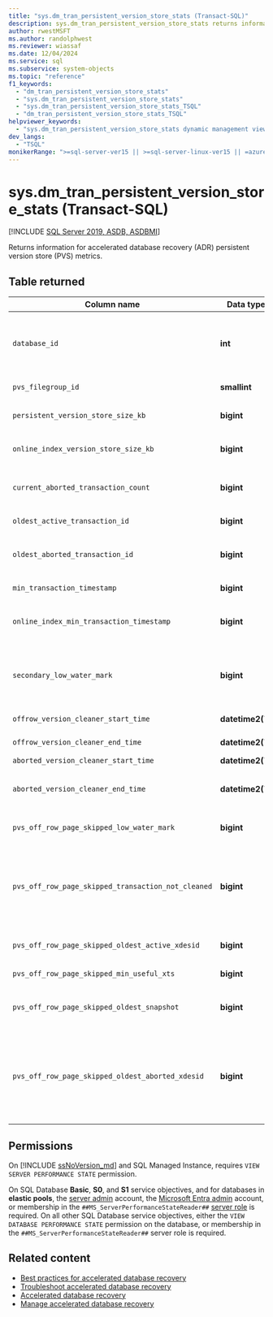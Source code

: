 ```yaml
---
title: "sys.dm_tran_persistent_version_store_stats (Transact-SQL)"
description: sys.dm_tran_persistent_version_store_stats returns information for accelerated database recovery (ADR) persistent version store (PVS) metrics.
author: rwestMSFT
ms.author: randolphwest
ms.reviewer: wiassaf
ms.date: 12/04/2024
ms.service: sql
ms.subservice: system-objects
ms.topic: "reference"
f1_keywords:
  - "dm_tran_persistent_version_store_stats"
  - "sys.dm_tran_persistent_version_store_stats"
  - "sys.dm_tran_persistent_version_store_stats_TSQL"
  - "dm_tran_persistent_version_store_stats_TSQL"
helpviewer_keywords:
  - "sys.dm_tran_persistent_version_store_stats dynamic management view"
dev_langs:
  - "TSQL"
monikerRange: ">=sql-server-ver15 || >=sql-server-linux-ver15 || =azuresqldb-mi-current || =azuresqldb-current"
---
```

# sys.dm_tran_persistent_version_store_stats (Transact-SQL)

[!INCLUDE [SQL Server 2019, ASDB, ASDBMI](../../includes/applies-to-version/sqlserver2019-asdb-asdbmi.md)]

Returns information for accelerated database recovery (ADR) persistent version store (PVS) metrics.

## Table returned

| Column name | Data type | Description |
| --- | --- | --- |
| `database_id` | **int** | The `database_id` of this row.<br /><br />In [!INCLUDE [ssazure-sqldb](../../includes/ssazure-sqldb.md)], the values are unique within a single database or an elastic pool, but not within a logical server. |
| `pvs_filegroup_id` | **smallint** | The filegroup that hosts PVS version store. |
| `persistent_version_store_size_kb` | **bigint** | The PVS size in kilobytes. This value is used to determine current space used by PVS. |
| `online_index_version_store_size_kb` | **bigint** | The special version store size, in kilobytes, used during online index rebuild. |
| `current_aborted_transaction_count` | **bigint** | The number of abort transactions in the database. Detail of the abort transactions can be viewed in `sys.dm_tran_aborted_transactions`. |
| `oldest_active_transaction_id` | **bigint** | The transaction ID of the oldest active transaction. |
| `oldest_aborted_transaction_id` | **bigint** | The transaction ID of the oldest abort transaction. If the PVS cleaner can't remove the aborted transaction, this value reflects the oldest value. |
| `min_transaction_timestamp` | **bigint** | The minimum useful timestamp in the system from snapshot scans. |
| `online_index_min_transaction_timestamp` | **bigint** | The minimum useful timestamp in the system to hold up the PVS cleanup. Corresponds to `online_index_version_store_size_kb`. |
| `secondary_low_water_mark` | **bigint** | The low water mark aggregated for queries on readable secondaries. It's a transaction ID and can be used to compare with `oldest_active_transaction_id` and `oldest_aborted_transaction_id`. |
| `offrow_version_cleaner_start_time` | **datetime2(7)** | The start time of the off-row PVS cleanup process. |
| `offrow_version_cleaner_end_time` | **datetime2(7)** | The last end time of the off-row PVS cleanup process. |
| `aborted_version_cleaner_start_time` | **datetime2(7)** | The start timestamp of a full sweep. |
| `aborted_version_cleaner_end_time` | **datetime2(7)** | The end timestamp of last full sweep. If start time has value but the end time doesn't, it means PVS cleanup is ongoing on this database. |
| `pvs_off_row_page_skipped_low_water_mark` | **bigint** | The number of pages skipped for reclaim due to hold up from secondary read queries. |
| `pvs_off_row_page_skipped_transaction_not_cleaned` | **bigint** | The number of pages skipped for reclaim due to aborted transactions. Note this value doesn't reflect the PVS hold up from aborted transactions since the version cleaner uses a min threshold for aborted transaction version cleanup. Can be ignored for large PVS issue. |
| `pvs_off_row_page_skipped_oldest_active_xdesid` | **bigint** | The number of pages skipped for reclaim due to the oldest active transaction. |
| `pvs_off_row_page_skipped_min_useful_xts` | **bigint** | The number of pages skipped for reclaim due to a long snapshot scan. |
| `pvs_off_row_page_skipped_oldest_snapshot` | **bigint** | The number of pages skipped for reclaim due to online index rebuild activities. This scenario isn't common for PVS usage. |
| `pvs_off_row_page_skipped_oldest_aborted_xdesid` | **bigint** | The number of pages skipped for reclaim due to oldest aborted transactions. Reflects how many pages were skipped during cleanup because they contained row versions for aborted transactions.<br /><br />**Applies to:** [!INCLUDE [sssql22-md](../../includes/sssql22-md.md)] and later versions. |

## Permissions

On [!INCLUDE [ssNoVersion_md](../../includes/ssnoversion-md.md)] and SQL Managed Instance, requires `VIEW SERVER PERFORMANCE STATE` permission.

On SQL Database **Basic**, **S0**, and **S1** service objectives, and for databases in **elastic pools**, the [server admin](/azure/azure-sql/database/logins-create-manage#existing-logins-and-user-accounts-after-creating-a-new-database) account, the [Microsoft Entra admin](/azure/azure-sql/database/authentication-aad-overview#administrator-structure) account, or membership in the `##MS_ServerPerformanceStateReader##` [server role](/azure/azure-sql/database/security-server-roles) is required. On all other SQL Database service objectives, either the `VIEW DATABASE PERFORMANCE STATE` permission on the database, or membership in the `##MS_ServerPerformanceStateReader##` server role is required.

## Related content

- [Best practices for accelerated database recovery](../accelerated-database-recovery-concepts.md#best-practices-for-adr)
- [Troubleshoot accelerated database recovery](../accelerated-database-recovery-troubleshoot.md)
- [Accelerated database recovery](../accelerated-database-recovery-concepts.md)
- [Manage accelerated database recovery](../accelerated-database-recovery-management.md)
